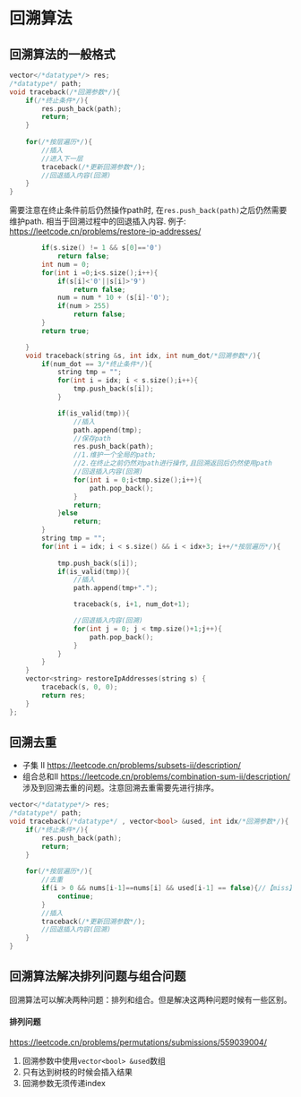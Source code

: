 # 回溯算法
## 回溯算法的一般格式
```cpp
vector</*datatype*/> res;
/*datatype*/ path;
void traceback(/*回溯参数*/){
	if(/*终止条件*/){
		res.push_back(path);
		return;
	}
	
	for(/*按层遍历*/){
		//插入
		//进入下一层
		traceback(/*更新回溯参数*/);
		//回退插入内容(回溯)
	}
}
```

需要注意在终止条件前后仍然操作path时, 在`res.push_back(path)`之后仍然需要维护path. 相当于回溯过程中的回退插入内容.
例子: https://leetcode.cn/problems/restore-ip-addresses/
```cpp
        if(s.size() != 1 && s[0]=='0')
            return false;
        int num = 0;
        for(int i =0;i<s.size();i++){
            if(s[i]<'0'||s[i]>'9')
                return false;
            num = num * 10 + (s[i]-'0');
            if(num > 255)
                return false;
        }
        return true;

    }
    void traceback(string &s, int idx, int num_dot/*回溯参数*/){
        if(num_dot == 3/*终止条件*/){
            string tmp = "";
            for(int i = idx; i < s.size();i++){
                tmp.push_back(s[i]);
            }

            if(is_valid(tmp)){
	            //插入
                path.append(tmp);
                //保存path
                res.push_back(path);
                //1.维护一个全局的path;
                //2.在终止之前仍然对path进行操作,且回溯返回后仍然使用path
                //回退插入内容(回溯)
                for(int i = 0;i<tmp.size();i++){
                    path.pop_back();
                }
                return;
            }else
                return;
        }
        string tmp = "";
        for(int i = idx; i < s.size() && i < idx+3; i++/*按层遍历*/){
            
            tmp.push_back(s[i]);
            if(is_valid(tmp)){
                //插入
                path.append(tmp+".");

                traceback(s, i+1, num_dot+1);

                //回退插入内容(回溯)
                for(int j = 0; j < tmp.size()+1;j++){
                    path.pop_back();
                }
            }
        }
    }
    vector<string> restoreIpAddresses(string s) {
        traceback(s, 0, 0);
        return res;
    }
};
```

## 回溯去重
- 子集 II https://leetcode.cn/problems/subsets-ii/description/
- 组合总和II https://leetcode.cn/problems/combination-sum-ii/description/
涉及到回溯去重的问题。注意回溯去重需要先进行排序。
```cpp
vector</*datatype*/> res;
/*datatype*/ path;
void traceback(/*datatype*/ , vector<bool> &used, int idx/*回溯参数*/){
	if(/*终止条件*/){
		res.push_back(path);
		return;
	}
	
	for(/*按层遍历*/){
		//去重
		if(i > 0 && nums[i-1]==nums[i] && used[i-1] == false){//【miss】此处为false而不是true
			continue;
		}
		//插入
		traceback(/*更新回溯参数*/);
		//回退插入内容(回溯)
	}
}
```
## 回溯算法解决排列问题与组合问题
回溯算法可以解决两种问题：排列和组合。但是解决这两种问题时候有一些区别。  
#### 排列问题
https://leetcode.cn/problems/permutations/submissions/559039004/    
1. 回溯参数中使用`vector<bool> &used`数组
2. 只有达到树枝的时候会插入结果
3. 回溯参数无须传递index